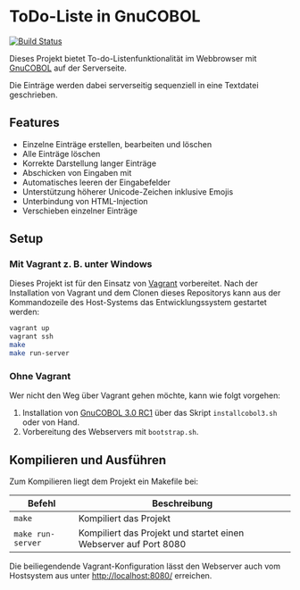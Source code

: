 ToDo-Liste in GnuCOBOL
============================

[![Build Status](https://api.travis-ci.org/marcel-100/ToDoListe.svg?branch=master)](https://travis-ci.org/marcel-100/ToDoListe)

Dieses Projekt bietet To-do-Listenfunktionalität im Webbrowser mit
[GnuCOBOL](https://sourceforge.net/projects/open-cobol/) auf der Serverseite.

Die Einträge werden dabei serverseitig sequenziell in eine Textdatei geschrieben.

Features
--------

- Einzelne Einträge erstellen, bearbeiten und löschen
- Alle Einträge löschen
- Korrekte Darstellung langer Einträge
- Abschicken von Eingaben mit <Enter>
- Automatisches leeren der Eingabefelder
- Unterstützung höherer Unicode-Zeichen inklusive Emojis
- Unterbindung von HTML-Injection
- Verschieben einzelner Einträge

Setup
-----

### Mit Vagrant z. B. unter Windows ###

Dieses Projekt ist für den Einsatz von [Vagrant](https://www.vagrantup.com/)
vorbereitet. Nach der Installation von Vagrant und dem Clonen dieses Repositorys
kann aus der Kommandozeile des Host-Systems das Entwicklungssystem gestartet
werden:

```bash
vagrant up
vagrant ssh
make
make run-server
```

### Ohne Vagrant ###

Wer nicht den Weg über Vagrant gehen möchte, kann wie folgt vorgehen:

1. Installation von [GnuCOBOL 3.0 RC1](https://sourceforge.net/projects/open-cobol/files/gnu-cobol/3.0/gnucobol-3.0-rc1.tar.gz/download)
   über das Skript `installcobol3.sh` oder von Hand.
2. Vorbereitung des Webservers mit `bootstrap.sh`.

Kompilieren und Ausführen
-------------------------

Zum Kompilieren liegt dem Projekt ein Makefile bei:

| Befehl            | Beschreibung                                                     |
| ----------------- | ---------------------------------------------------------------- |
| `make`            | Kompiliert das Projekt                                           |
| `make run-server` | Kompiliert das Projekt und startet einen Webserver auf Port 8080 |

Die beiliegendende Vagrant-Konfiguration lässt den Webserver auch vom Hostsystem
aus unter [http://localhost:8080/](http://localhost:8080/) erreichen.
